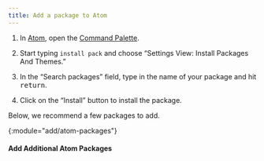 ```yaml
---
title: Add a package to Atom
---
```


1. In [Atom](/whatis/atom), open the [Command Palette](/whatis/command-palette).

1. Start typing `install pack` and choose “Settings View: Install Packages And
   Themes.”

1. In the “Search packages” field, type in the name of your package and hit
   <kbd>return</kbd>.

1. Click on the “Install” button to install the package.

Below, we recommend a few packages to add.

{:module="add/atom-packages"}
#### Add Additional Atom Packages
